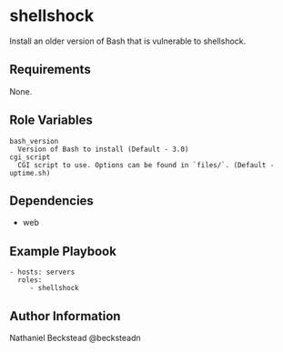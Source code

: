 shellshock
=========

Install an older version of Bash that is vulnerable to shellshock.

Requirements
------------

None.

Role Variables
--------------

```
bash_version
  Version of Bash to install (Default - 3.0)
cgi_script
  CGI script to use. Options can be found in `files/`. (Default - uptime.sh)
```

Dependencies
------------

* web

Example Playbook
----------------

    - hosts: servers
      roles:
         - shellshock

Author Information
------------------

Nathaniel Beckstead @becksteadn